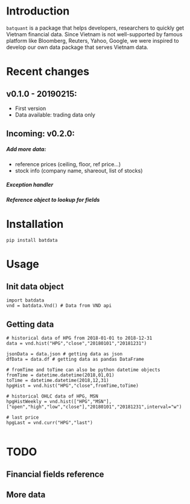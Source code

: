 # Introduction

`batquant` is a package that helps developers, researchers to quickly get Vietnam financial data. Since Vietnam is not well-supported by famous platform like Bloomberg, Reuters, Yahoo, Google, we were inspired to develop our own data package that serves Vietnam data.

# Recent changes

## v0.1.0 - 20190215:

- First version
- Data available: trading data only

## Incoming: v0.2.0:

##### Add more data:

- reference prices (ceiling, floor, ref price...)
- stock info (company name, shareout, list of stocks)

##### Exception handler

##### Reference object to lookup for fields

# Installation

`pip install batdata`

# Usage

## Init data object

```
import batdata
vnd = batdata.Vnd() # Data from VND api
```

## Getting data

```
# historical data of HPG from 2018-01-01 to 2018-12-31
data = vnd.hist("HPG","close","20180101","20181231")

jsonData = data.json # getting data as json
dfData = data.df # getting data as pandas DataFrame

# fromTime and toTime can also be python datetime objects
fromTime = datetime.datetime(2018,01,01)
toTime = datetime.datetime(2018,12,31)
hpgHist = vnd.hist("HPG","close",fromTime,toTime)

# historical OHLC data of HPG, MSN
hpgHistWeekly = vnd.hist(["HPG","MSN"],["open","high","low","close"],"20180101","20181231",interval="w")

# last price
hpgLast = vnd.curr("HPG","last")


```

# TODO

## Financial fields reference

## More data

